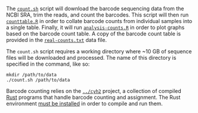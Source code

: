 The [`count.sh`](count.sh) script will download the barcode sequencing
data from the NCBI SRA, trim the reads, and count the barcodes. This
script will then run [`counttable.R`](counttable.R) in order to
collate barcode counts from individual samples into a single
table. Finally, it will run [`analysis-counts.R`](analysis-counts.R)
in order to plot graphs based on the barcode count table. A copy of
the barcode count table is provided in the
[`real-counts.txt`](real-counts.txt) data file.

The `count.sh` script requires a working directory where ~10 GB of sequence files will be downloaded and processed. The name of this directory is specified in the command, like so:
```
mkdir /path/to/data
./count.sh /path/to/data
```

Barcode counting relies on the [`../cyh2`](../cyh2) project, a
collection of compiled [Rust](https://www.rust-lang.org/) programs
that handle barcode counting and assignment. The Rust environment
[must be installed](https://www.rust-lang.org/en-US/install.html) in
order to compile and run them.

